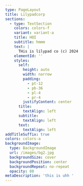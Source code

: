 ```yaml
---
type: PageLayout
title: Lilypadcorp
sections:
  - type: TextSection
    colors: colors-f
    variant: variant-a
    title: HOI
    subtitle: hmmm
    text: |
      THis is lilypad co (c) 2024
    elementId: ''
    styles:
      self:
        height: auto
        width: narrow
        padding:
          - pt-12
          - pb-36
          - pl-4
          - pr-4
        justifyContent: center
      title:
        textAlign: left
      subtitle:
        textAlign: left
      text:
        textAlign: left
addTitleSuffix: true
colors: colors-a
backgroundImage:
  type: BackgroundImage
  url: /images/bg2.jpg
  backgroundSize: cover
  backgroundPosition: center
  backgroundRepeat: no-repeat
  opacity: 80
metaDescription: 'this is uhh '
---
```

